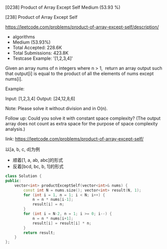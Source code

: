 [0238] Product of Array Except Self                                 Medium (53.93 %)

<!--front-->	
[238] Product of Array Except Self  

https://leetcode.com/problems/product-of-array-except-self/description/

* algorithms
* Medium (53.93%)
* Total Accepted:    228.6K
* Total Submissions: 423.8K
* Testcase Example:  '[1,2,3,4]'

Given an array nums of n integers where n > 1,  return an array output such that output[i] is equal to the product of all the elements of nums except nums[i].

Example:


Input:  [1,2,3,4]
Output: [24,12,8,6]


Note: Please solve it without division and in O(n).

Follow up:
Could you solve it with constant space complexity? (The output array does not count as extra space for the purpose of space complexity analysis.)






<!--back-->

link: https://leetcode.com/problems/product-of-array-except-self/

以[a, b, c, d]为例

* 顺着[1, a, ab, abc]的形式
* 反着[bcd, bc, b, 1]的形式

```cpp
class Solution {
public:
    vector<int> productExceptSelf(vector<int>& nums) {
        const int N = nums.size(); vector<int> result(N, 1); 
        for (int i = 1, n = 1; i < N; i++) {
            n = n * nums[i-1];
            result[i] = n;
        }
        for (int i = N-2, n = 1; i >= 0; i--) {
            n = n * nums[i+1];
            result[i] = result[i] * n;
        }
        return result;
    }
};
```


